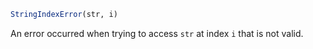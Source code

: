 ```julia
StringIndexError(str, i)
```

An error occurred when trying to access `str` at index `i` that is not valid.
